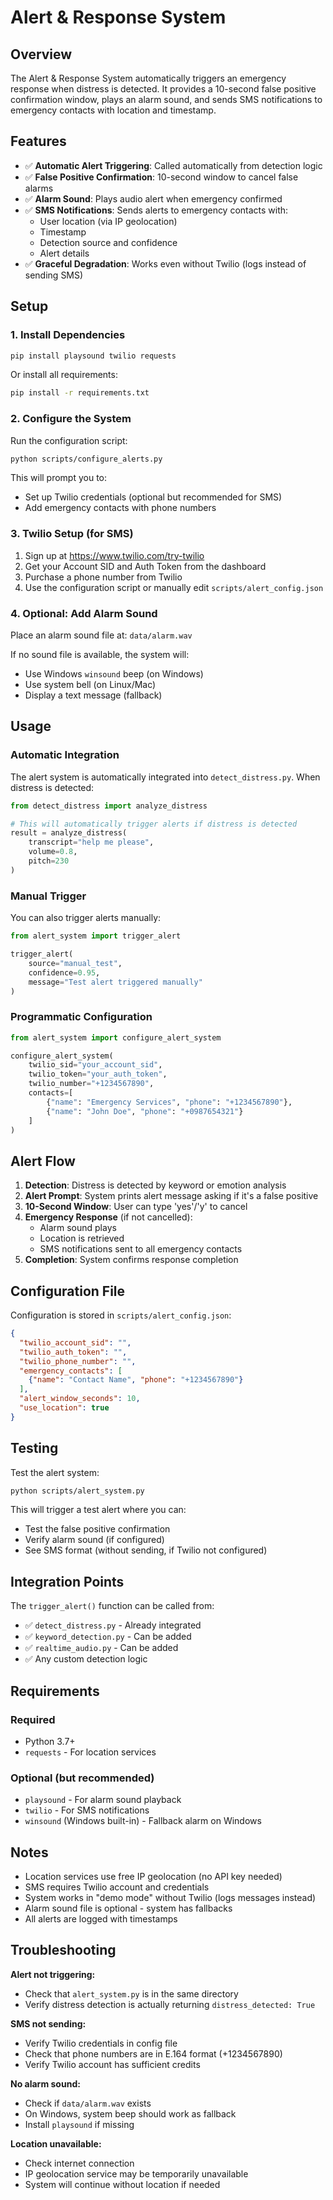 # Alert & Response System

## Overview

The Alert & Response System automatically triggers an emergency response when distress is detected. It provides a 10-second false positive confirmation window, plays an alarm sound, and sends SMS notifications to emergency contacts with location and timestamp.

## Features

- ✅ **Automatic Alert Triggering**: Called automatically from detection logic
- ✅ **False Positive Confirmation**: 10-second window to cancel false alarms
- ✅ **Alarm Sound**: Plays audio alert when emergency confirmed
- ✅ **SMS Notifications**: Sends alerts to emergency contacts with:
  - User location (via IP geolocation)
  - Timestamp
  - Detection source and confidence
  - Alert details
- ✅ **Graceful Degradation**: Works even without Twilio (logs instead of sending SMS)

## Setup

### 1. Install Dependencies

```bash
pip install playsound twilio requests
```

Or install all requirements:
```bash
pip install -r requirements.txt
```

### 2. Configure the System

Run the configuration script:
```bash
python scripts/configure_alerts.py
```

This will prompt you to:
- Set up Twilio credentials (optional but recommended for SMS)
- Add emergency contacts with phone numbers

### 3. Twilio Setup (for SMS)

1. Sign up at https://www.twilio.com/try-twilio
2. Get your Account SID and Auth Token from the dashboard
3. Purchase a phone number from Twilio
4. Use the configuration script or manually edit `scripts/alert_config.json`

### 4. Optional: Add Alarm Sound

Place an alarm sound file at: `data/alarm.wav`

If no sound file is available, the system will:
- Use Windows `winsound` beep (on Windows)
- Use system bell (on Linux/Mac)
- Display a text message (fallback)

## Usage

### Automatic Integration

The alert system is automatically integrated into `detect_distress.py`. When distress is detected:

```python
from detect_distress import analyze_distress

# This will automatically trigger alerts if distress is detected
result = analyze_distress(
    transcript="help me please",
    volume=0.8,
    pitch=230
)
```

### Manual Trigger

You can also trigger alerts manually:

```python
from alert_system import trigger_alert

trigger_alert(
    source="manual_test",
    confidence=0.95,
    message="Test alert triggered manually"
)
```

### Programmatic Configuration

```python
from alert_system import configure_alert_system

configure_alert_system(
    twilio_sid="your_account_sid",
    twilio_token="your_auth_token",
    twilio_number="+1234567890",
    contacts=[
        {"name": "Emergency Services", "phone": "+1234567890"},
        {"name": "John Doe", "phone": "+0987654321"}
    ]
)
```

## Alert Flow

1. **Detection**: Distress is detected by keyword or emotion analysis
2. **Alert Prompt**: System prints alert message asking if it's a false positive
3. **10-Second Window**: User can type 'yes'/'y' to cancel
4. **Emergency Response** (if not cancelled):
   - Alarm sound plays
   - Location is retrieved
   - SMS notifications sent to all emergency contacts
5. **Completion**: System confirms response completion

## Configuration File

Configuration is stored in `scripts/alert_config.json`:

```json
{
  "twilio_account_sid": "",
  "twilio_auth_token": "",
  "twilio_phone_number": "",
  "emergency_contacts": [
    {"name": "Contact Name", "phone": "+1234567890"}
  ],
  "alert_window_seconds": 10,
  "use_location": true
}
```

## Testing

Test the alert system:

```bash
python scripts/alert_system.py
```

This will trigger a test alert where you can:
- Test the false positive confirmation
- Verify alarm sound (if configured)
- See SMS format (without sending, if Twilio not configured)

## Integration Points

The `trigger_alert()` function can be called from:

- ✅ `detect_distress.py` - Already integrated
- ✅ `keyword_detection.py` - Can be added
- ✅ `realtime_audio.py` - Can be added
- ✅ Any custom detection logic

## Requirements

### Required
- Python 3.7+
- `requests` - For location services

### Optional (but recommended)
- `playsound` - For alarm sound playback
- `twilio` - For SMS notifications
- `winsound` (Windows built-in) - Fallback alarm on Windows

## Notes

- Location services use free IP geolocation (no API key needed)
- SMS requires Twilio account and credentials
- System works in "demo mode" without Twilio (logs messages instead)
- Alarm sound file is optional - system has fallbacks
- All alerts are logged with timestamps

## Troubleshooting

**Alert not triggering:**
- Check that `alert_system.py` is in the same directory
- Verify distress detection is actually returning `distress_detected: True`

**SMS not sending:**
- Verify Twilio credentials in config file
- Check that phone numbers are in E.164 format (+1234567890)
- Verify Twilio account has sufficient credits

**No alarm sound:**
- Check if `data/alarm.wav` exists
- On Windows, system beep should work as fallback
- Install `playsound` if missing

**Location unavailable:**
- Check internet connection
- IP geolocation service may be temporarily unavailable
- System will continue without location if needed
